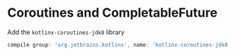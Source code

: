 # Coroutines and CompletableFuture #

Add the `kotlinx-coroutines-jdk8` library

```gradle
compile group: 'org.jetbrains.kotlinx', name: 'kotlinx-coroutines-jdk8', version: '0.21.2'
```

